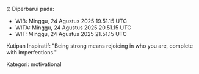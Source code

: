 ⏰ Diperbarui pada:
- WIB: Minggu, 24 Agustus 2025 19.51.15 UTC
- WITA: Minggu, 24 Agustus 2025 20.51.15 UTC
- WIT: Minggu, 24 Agustus 2025 21.51.15 UTC

Kutipan Inspiratif:
"Being strong means rejoicing in who you are, complete with imperfections."


Kategori: motivational

